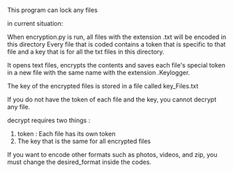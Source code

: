 This program can lock any files

in current situation:

When encryption.py is run, all files with the extension .txt will be encoded in this directory
Every file that is coded contains a token that is specific to that file and a key that is for all the txt files in this directory.

It opens text files, encrypts the contents and saves each file's special token in a new file with the same name  with the extension .Keylogger.

The key of the encrypted files is stored in a file called key_Files.txt

If you do not have the token of each file and the key, you cannot decrypt any file.

decrypt requires two things :
1. token : Each file has its own token
2. The key that is the same for all encrypted files

If you want to encode other formats such as photos, videos, and zip, you must change the desired_format inside the codes.
